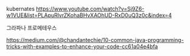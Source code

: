 kubernates
https://www.youtube.com/watch?v=Sj9Z6-w1VUE&list=PLApuRlvrZKohaBHvXAOhUD-RxD0uQ3z0c&index=4

그라파나 프로메테우스

https://medium.com/@chandantechie/10-common-java-programming-tricks-with-examples-to-enhance-your-code-cc61a04e4bfa